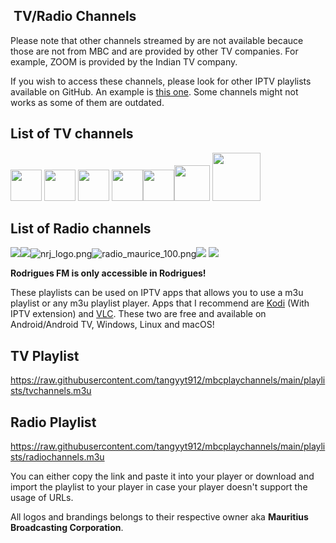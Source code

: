 ## <img title="" src="https://github.com/tangyyt912/mbcplaychannels/raw/main/logos/mbc.png" alt="" data-align="inline">  TV/Radio Channels

Please note that other channels streamed by  are not available becauce those are not from MBC and are provided by other TV companies. For example, ZOOM is provided by the Indian TV company. 

If you wish to access these channels, please look for other IPTV playlists available on GitHub. An example is [this one](https://github.com/iptv-org/iptv). Some channels might not works as some of them are outdated.

## List of TV channels

<img title="" src="http://back.mbconline.xyz/images/add1/logo1.png" alt="" width="50">  <img title="" src="http://back.mbconline.xyz/images/add1/logo2.png" alt="" width="50">  <img src="http://back.mbconline.xyz/images/add1/logo3.png" title="" alt="" width="50">  <img src="http://back.mbconline.xyz/images/add1/logo4.png" title="" alt="" width="50"><img src="http://back.mbconline.xyz/images/add1/logo11.png" title="" alt="" width="50"><img src="http://back.mbconline.xyz/images/add1/pay-ch.jpg" title="" alt="" width="57">  <img src="http://back.mbconline.xyz/images/add1/education.png" title="" alt="" width="77">

## List of Radio channels

![](https://github.com/tangyyt912/mbcplaychannels/raw/main/logos/radiochannels/best_fm_live_100.png)![](https://raw.githubusercontent.com/tangymc/mbcplaychannels/main/logos/radiochannels/kool_fm_100.png)![nrj_logo.png](https://github.com/tangymc/mbcplaychannels/blob/main/logos/radiochannels/nrj_logo.png?raw=true)![radio_maurice_100.png](https://github.com/tangymc/mbcplaychannels/blob/main/logos/radiochannels/radio_maurice_100.png?raw=true)![](https://raw.githubusercontent.com/tangymc/mbcplaychannels/main/logos/radiochannels/rodfm_logo_white.png) ![](https://raw.githubusercontent.com/tangymc/mbcplaychannels/main/logos/radiochannels/taal_fm_100.png)

**Rodrigues FM is only accessible in Rodrigues!**

These playlists can be used on IPTV apps that allows you to use a m3u playlist or any m3u playlist player. Apps that I recommend are [Kodi](https://kodi.tv/download/) (With IPTV extension) and [VLC](https://www.videolan.org/vlc/). These two are free and available on Android/Android TV, Windows, Linux and macOS!

## TV Playlist

https://raw.githubusercontent.com/tangyyt912/mbcplaychannels/main/playlists/tvchannels.m3u

## Radio Playlist

https://raw.githubusercontent.com/tangyyt912/mbcplaychannels/main/playlists/radiochannels.m3u

You can either copy the link and paste it into your player or download and import the playlist to your player in case your player doesn't support the usage of URLs.


All logos and brandings belongs to their respective owner aka **Mauritius Broadcasting Corporation**.


